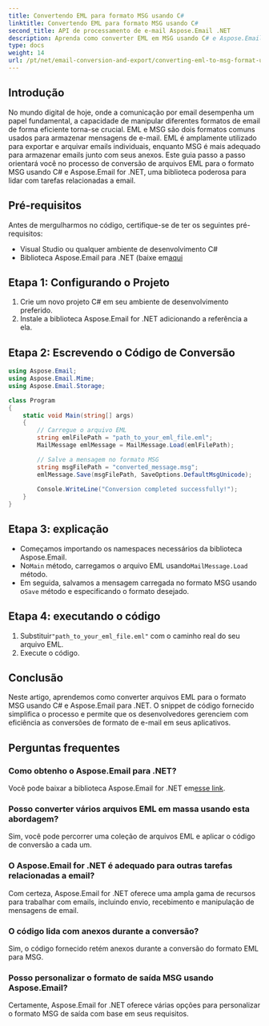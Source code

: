 ```yaml
---
title: Convertendo EML para formato MSG usando C#
linktitle: Convertendo EML para formato MSG usando C#
second_title: API de processamento de e-mail Aspose.Email .NET
description: Aprenda como converter EML em MSG usando C# e Aspose.Email para .NET. Um guia completo com exemplos de código para conversão eficiente de formatos de e-mail.
type: docs
weight: 14
url: /pt/net/email-conversion-and-export/converting-eml-to-msg-format-using-csharp/
---
```


## Introdução

No mundo digital de hoje, onde a comunicação por email desempenha um papel fundamental, a capacidade de manipular diferentes formatos de email de forma eficiente torna-se crucial. EML e MSG são dois formatos comuns usados para armazenar mensagens de e-mail. EML é amplamente utilizado para exportar e arquivar emails individuais, enquanto MSG é mais adequado para armazenar emails junto com seus anexos. Este guia passo a passo orientará você no processo de conversão de arquivos EML para o formato MSG usando C# e Aspose.Email for .NET, uma biblioteca poderosa para lidar com tarefas relacionadas a email.

## Pré-requisitos

Antes de mergulharmos no código, certifique-se de ter os seguintes pré-requisitos:

- Visual Studio ou qualquer ambiente de desenvolvimento C#
-  Biblioteca Aspose.Email para .NET (baixe em[aqui](https://releases.aspose.com/email/net)

## Etapa 1: Configurando o Projeto

1. Crie um novo projeto C# em seu ambiente de desenvolvimento preferido.
2. Instale a biblioteca Aspose.Email for .NET adicionando a referência a ela.

## Etapa 2: Escrevendo o Código de Conversão

```csharp
using Aspose.Email;
using Aspose.Email.Mime;
using Aspose.Email.Storage;

class Program
{
    static void Main(string[] args)
    {
        // Carregue o arquivo EML
        string emlFilePath = "path_to_your_eml_file.eml";
        MailMessage emlMessage = MailMessage.Load(emlFilePath);

        // Salve a mensagem no formato MSG
        string msgFilePath = "converted_message.msg";
        emlMessage.Save(msgFilePath, SaveOptions.DefaultMsgUnicode);
        
        Console.WriteLine("Conversion completed successfully!");
    }
}
```

## Etapa 3: explicação

- Começamos importando os namespaces necessários da biblioteca Aspose.Email.
- No`Main` método, carregamos o arquivo EML usando`MailMessage.Load` método.
-  Em seguida, salvamos a mensagem carregada no formato MSG usando o`Save` método e especificando o formato desejado.

## Etapa 4: executando o código

1.  Substituir`"path_to_your_eml_file.eml"` com o caminho real do seu arquivo EML.
2. Execute o código.

## Conclusão

Neste artigo, aprendemos como converter arquivos EML para o formato MSG usando C# e Aspose.Email para .NET. O snippet de código fornecido simplifica o processo e permite que os desenvolvedores gerenciem com eficiência as conversões de formato de e-mail em seus aplicativos.

## Perguntas frequentes

### Como obtenho o Aspose.Email para .NET?

 Você pode baixar a biblioteca Aspose.Email for .NET em[esse link](https://releases.aspose.com/email/net).

### Posso converter vários arquivos EML em massa usando esta abordagem?

Sim, você pode percorrer uma coleção de arquivos EML e aplicar o código de conversão a cada um.

### O Aspose.Email for .NET é adequado para outras tarefas relacionadas a email?

Com certeza, Aspose.Email for .NET oferece uma ampla gama de recursos para trabalhar com emails, incluindo envio, recebimento e manipulação de mensagens de email.

### O código lida com anexos durante a conversão?

Sim, o código fornecido retém anexos durante a conversão do formato EML para MSG.

### Posso personalizar o formato de saída MSG usando Aspose.Email?

Certamente, Aspose.Email for .NET oferece várias opções para personalizar o formato MSG de saída com base em seus requisitos.